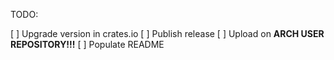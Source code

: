 TODO:

[ ] Upgrade version in crates.io
[ ] Publish release
[ ] Upload on **ARCH USER REPOSITORY!!!**
[ ] Populate README
